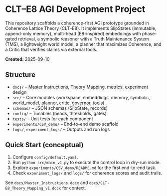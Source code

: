 # CLT–E8 AGI Development Project

This repository scaffolds a coherence-first AGI prototype grounded in Coherence Lattice Theory (CLT–E8).
It implements SlipStates (immutable, append-only memory), multi-head (E8-inspired) embeddings with phase-gated retrieval,
a symbolic reasoner with a Truth Maintenance System (TMS), a lightweight world model, a planner that maximizes Coherence,
and a Critic that verifies claims via external tools.

**Created:** 2025-09-10

## Structure
- `docs/` – Master Instructions, Theory Mapping, metrics, experiment design
- `src/` – Core modules (workspace, embeddings, memory, symbolic, world_model, planner, critic, governor, tools)
- `schemas/` – JSON schemas (SlipState, records)
- `config/` – Tunables (heads, thresholds, gates)
- `tests/` – Unit tests for each component
- `experiments/CSV_demo/` – End-to-end demo scaffold
- `logs/`, `experiment_logs/` – Outputs and run logs

## Quick Start (conceptual)
1. Configure `config/default.yaml`.
2. Run `python src/main_v1.py` to execute the control loop in dry-run mode.
3. Explore `experiments/CSV_demo/README.md` for the first end-to-end task.
4. Check `experiment_logs/` and `logs/` for coherence scores and audit trails.

See `docs/Master_Instructions.docx` and `docs/CLT-E8_Theory_Mapping_v1.docx` for context.

